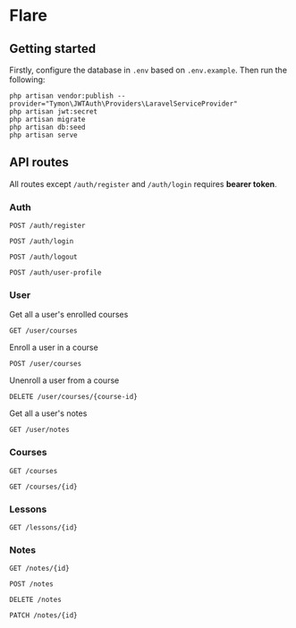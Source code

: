 # Flare

## Getting started

Firstly, configure the database in `.env` based on `.env.example`. Then run the following:

```shell
php artisan vendor:publish --provider="Tymon\JWTAuth\Providers\LaravelServiceProvider"
php artisan jwt:secret
php artisan migrate
php artisan db:seed
php artisan serve
```

## API routes

All routes except `/auth/register` and `/auth/login` requires **bearer token**.

### Auth

```http request
POST /auth/register
```

```http request
POST /auth/login
```

```http request
POST /auth/logout
```

```http request
POST /auth/user-profile
```

### User

Get all a user's enrolled courses

```http request
GET /user/courses
```

Enroll a user in a course

```http request
POST /user/courses 
```

Unenroll a user from a course

```http request
DELETE /user/courses/{course-id} 
```

Get all a user's notes

```http request
GET /user/notes
```

### Courses

```http request
GET /courses
```

```http request
GET /courses/{id}
```

### Lessons

```http request
GET /lessons/{id}
```

### Notes

```http request
GET /notes/{id}
```

```http request
POST /notes
```

```http request
DELETE /notes
```

```http request
PATCH /notes/{id}
```
